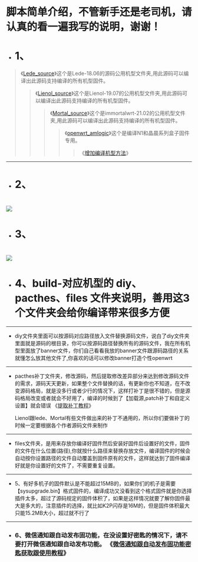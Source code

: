 # 脚本简单介绍，不管新手还是老司机，请认真的看一遍我写的说明，谢谢！
- # 1、
> 《[Lede_source](https://github.com/coolsnowwolf/lede)》这个是Lede-18.06的源码公用机型文件夹,用此源码可以编译出此源码支持编译的所有机型固件。
>> 《[Lienol_source](https://github.com/Lienol/openwrt/tree/19.07)》这个是Lienol-19.07的公用机型文件夹,用此源码可以编译出此源码支持编译的所有机型固件。
>>> 《[Mortal_source](https://github.com/immortalwrt/immortalwrt/tree/openwrt-21.02)》这个是immortalwrt-21.02的公用机型文件夹,用此源码可以编译出此源码支持编译的所有机型固件。
>>>> 《[openwrt_amlogic](https://github.com/coolsnowwolf/lede)》这个是编译N1和晶晨系列盒子固件专用。
>>>>> 《[增加编译机型方法](https://github.com/danshui-git/shuoming/blob/master/jlck.md)》
----
- # 2、<br>
# <img src="https://github.com/danshui-git/shuoming/blob/master/doc/x221.png" />
#
- # 3、<br>
# <img src="https://github.com/danshui-git/shuoming/blob/master/doc/3321.png" />
#
- # 4、build-对应机型的 diy、pacthes、files 文件夹说明，善用这3个文件夹会给你编译带来很多方便
----
- diy文件夹里面可以按源码对应路径放入文件替换源码文件，说白了diy文件夹里面就是源码的根目录，你可以按源码路径替换所有的源码文件，我在所有机型里面放了banner文件，你们自己看看我放的banner文件跟源码路径的关系就懂怎么放其他文件了,你喜欢的话可以修改banner打造个性openwrt<br>

----
- pacthes补丁文件夹，修改源码，然后提取修改差异部分来达到修改源码文件的需求，源码天天更新，如果整个文件替换的话，有更新你也不知道，在不改变源码格局，就是没多行或者少行的情况下，这样打补丁是很不错的，但是源码格局改变或者就会不好用了，编译的时候到了【加载源,patch补丁和自定义设置】就会错误 《[提取补丁教程](https://github.com/danshui-git/shuoming/blob/master/buding.md)》 <br>

    Lienol跟lede、Mortal有些文件做出来的补丁不通用的，所以你们要做补丁的时候一定要根据各个作者源码文件来制作
----
- files文件夹，是用来存放你编译好固件然后安装好固件后设置好的文件，固件的文件在什么位置(路径),你就按什么路径来替换存放文件，编译固件的时候会自动按你设置路径的文件自动覆盖到固件原有的文件，这样就达到了固件编译好就是你设置好的文件了，不需要重复设置。<br>

----
- 5、有好多机子的固件默认是不能超过15MB的，如果你们的机子是需要【sysupgrade.bin】格式固件的，编译成功又没看到这个格式固件就是你选择插件太多，超过了源码规定的固件体积了，如果是这样情况就要了解你固件最大是多大的，注意插件的选择，就比如K2P闪存是16M的，但是固件体积最大只能15.2MB大小，超过就不行了
----
- ### 6、微信通知跟自动发布固功能，在没设置好密匙的情况下，请不要打开微信通知跟自动发布功能。 《[微信通知跟自动发布固功能密匙获取跟使用教程](https://github.com/danshui-git/shuoming/blob/master/ms.md)》 
